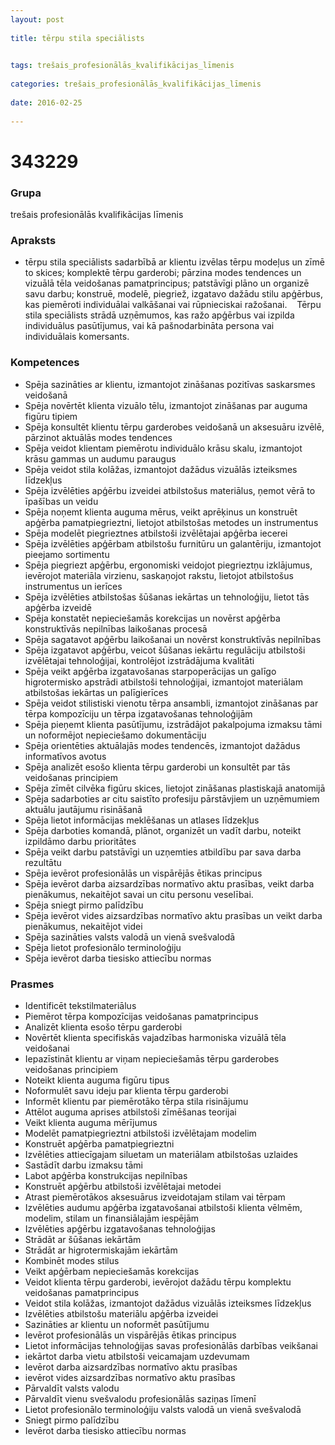 ```yaml
---
layout: post
    
title: tērpu stila speciālists

    
tags: trešais_profesionālās_kvalifikācijas_līmenis
    
categories: trešais_profesionālās_kvalifikācijas_līmenis
    
date: 2016-02-25
    
---
```

# 343229

### Grupa
trešais profesionālās kvalifikācijas līmenis


### Apraksts

*  tērpu stila speciālists sadarbībā ar klientu izvēlas tērpu modeļus un zīmē to skices; komplektē tērpu garderobi; pārzina modes tendences un vizuālā tēla veidošanas pamatprincipus; patstāvīgi plāno un organizē savu darbu; konstruē, modelē, piegriež, izgatavo dažādu stilu apģērbus, kas piemēroti individuālai valkāšanai vai rūpnieciskai ražošanai.     Tērpu stila speciālists strādā uzņēmumos, kas ražo apģērbus vai izpilda individuālus pasūtījumus, vai kā pašnodarbināta persona vai individuālais komersants.

### Kompetences

* Spēja sazināties ar klientu, izmantojot zināšanas pozitīvas saskarsmes veidošanā
* Spēja novērtēt klienta vizuālo tēlu, izmantojot zināšanas par auguma figūru tipiem
* Spēja konsultēt klientu tērpu garderobes veidošanā un aksesuāru izvēlē, pārzinot aktuālās modes tendences
* Spēja veidot klientam piemērotu individuālo krāsu skalu, izmantojot krāsu gammas un audumu paraugus
* Spēja veidot stila kolāžas, izmantojot dažādus vizuālās izteiksmes līdzekļus
* Spēja izvēlēties apģērbu izveidei atbilstošus materiālus, ņemot vērā to īpašības un veidu
* Spēja noņemt klienta auguma mērus, veikt aprēķinus un konstruēt apģērba pamatpiegrieztni, lietojot atbilstošas metodes un instrumentus
* Spēja modelēt piegrieztnes atbilstoši izvēlētajai apģērba iecerei
* Spēja izvēlēties apģērbam atbilstošu furnitūru un galantēriju, izmantojot pieejamo sortimentu
* Spēja piegriezt apģērbu, ergonomiski veidojot piegrieztņu izklājumus, ievērojot materiāla virzienu, saskaņojot rakstu, lietojot atbilstošus instrumentus un ierīces
* Spēja izvēlēties atbilstošas šūšanas iekārtas un tehnoloģiju, lietot tās apģērba izveidē
* Spēja konstatēt nepieciešamās korekcijas un novērst apģērba konstruktīvās nepilnības laikošanas procesā
* Spēja sagatavot apģērbu laikošanai un novērst konstruktīvās nepilnības
* Spēja izgatavot apģērbu, veicot šūšanas iekārtu regulāciju atbilstoši izvēlētajai tehnoloģijai, kontrolējot izstrādājuma kvalitāti
* Spēja veikt apģērba izgatavošanas starpoperācijas un galīgo higrotermisko apstrādi atbilstoši tehnoloģijai, izmantojot materiālam atbilstošas iekārtas un palīgierīces
* Spēja veidot stilistiski vienotu tērpa ansambli, izmantojot zināšanas par tērpa kompozīciju un tērpa izgatavošanas tehnoloģijām
* Spēja pieņemt klienta pasūtījumu, izstrādājot pakalpojuma izmaksu tāmi un noformējot nepieciešamo dokumentāciju
* Spēja orientēties aktuālajās modes tendencēs, izmantojot dažādus informatīvos avotus
* Spēja analizēt esošo klienta tērpu garderobi un konsultēt par tās veidošanas principiem
* Spēja zīmēt cilvēka figūru skices, lietojot zināšanas plastiskajā anatomijā
* Spēja sadarboties ar citu saistīto profesiju pārstāvjiem un uzņēmumiem aktuālu jautājumu risināšanā
* Spēja lietot informācijas meklēšanas un atlases līdzekļus
* Spēja darboties komandā, plānot, organizēt un vadīt darbu, noteikt izpildāmo darbu prioritātes
* Spēja veikt darbu patstāvīgi un uzņemties atbildību par sava darba rezultātu
* Spēja ievērot profesionālās un vispārējās ētikas principus
* Spēja ievērot darba aizsardzības normatīvo aktu prasības, veikt darba pienākumus, nekaitējot savai un citu personu veselībai.
*  Spēja sniegt pirmo palīdzību
* Spēja ievērot vides aizsardzības normatīvo aktu prasības un veikt darba pienākumus, nekaitējot videi
* Spēja sazināties valsts valodā un vienā svešvalodā
* Spēja lietot profesionālo terminoloģiju
* Spēja ievērot darba tiesisko attiecību normas

### Prasmes 
* Identificēt tekstilmateriālus
* Piemērot tērpa kompozīcijas veidošanas pamatprincipus
* Analizēt klienta esošo tērpu garderobi
* Novērtēt klienta specifiskās vajadzības harmoniska vizuālā tēla veidošanai
* Iepazīstināt klientu ar viņam nepieciešamās tērpu garderobes veidošanas principiem
* Noteikt klienta auguma figūru tipus
* Noformulēt savu ideju par klienta tērpu garderobi
* Informēt klientu par piemērotāko tērpa stila risinājumu
* Attēlot auguma aprises atbilstoši zīmēšanas teorijai
* Veikt klienta auguma mērījumus
* Modelēt pamatpiegrieztni atbilstoši izvēlētajam modelim
* Konstruēt apģērba pamatpiegrieztni
* Izvēlēties attiecīgajam siluetam un materiālam atbilstošas uzlaides
* Sastādīt darbu izmaksu tāmi
* Labot apģērba konstrukcijas nepilnības
* Konstruēt apģērbu atbilstoši izvēlētajai metodei
* Atrast piemērotākos aksesuārus izveidotajam stilam vai tērpam
* Izvēlēties audumu apģērba izgatavošanai atbilstoši klienta vēlmēm, modelim, stilam un finansiālajām iespējām
* Izvēlēties apģērbu izgatavošanas tehnoloģijas
* Strādāt ar šūšanas iekārtām
* Strādāt ar higrotermiskajām iekārtām
* Kombinēt modes stilus
* Veikt apģērbam nepieciešamās korekcijas
* Veidot klienta tērpu garderobi, ievērojot dažādu tērpu komplektu veidošanas pamatprincipus
* Veidot stila kolāžas, izmantojot dažādus vizuālās izteiksmes līdzekļus
* Izvēlēties atbilstošu materiālu apģērba izveidei
* Sazināties ar klientu un noformēt pasūtījumu
* Ievērot profesionālās un vispārējās ētikas principus
* Lietot informācijas tehnoloģijas savas profesionālās darbības veikšanai
* iekārtot darba vietu atbilstoši veicamajam uzdevumam
* Ievērot darba aizsardzības normatīvo aktu prasības
* ievērot vides aizsardzības normatīvo aktu prasības
* Pārvaldīt valsts valodu
* Pārvaldīt vienu svešvalodu profesionālās saziņas līmenī
* Lietot profesionālo terminoloģiju valsts valodā un vienā svešvalodā
* Sniegt pirmo palīdzību
* Ievērot darba tiesisko attiecību normas